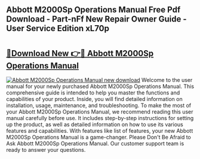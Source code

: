 ## Abbott M2000Sp Operations Manual Free Pdf Download - Part-nFf New Repair Owner Guide - User Service Edition xL70p

# <h2><a href="http://bc35081.oget.top/?id=Abbott+M2000Sp+Operations+Manual">🔗Download New 👉🔴 Abbott M2000Sp Operations Manual</a></h2>

[![Abbott M2000Sp Operations Manual new download](https://i.imgur.com/5g1atiW.png)](http://bc35081.oget.top/?id=Abbott+M2000Sp+Operations+Manual)
Welcome to the user manual for your newly purchased Abbott M2000Sp Operations Manual. This comprehensive guide is intended to help you master the functions and capabilities of your product. Inside, you will find detailed information on installation, usage, maintenance, and troubleshooting. To make the most of your Abbott M2000Sp Operations Manual, we recommend reading this user manual carefully before use. It includes step-by-step instructions for setting up the product, as well as detailed information on how to use its various features and capabilities. With features like list of features, your new Abbott M2000Sp Operations Manual is a game-changer. Please Don't Be Afraid to Ask Abbott M2000Sp Operations Manual. Our customer support team is ready to answer your questions.
